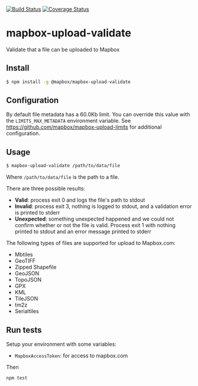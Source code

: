 [![Build Status](https://travis-ci.org/mapbox/mapbox-upload-validate.svg?branch=master)](https://travis-ci.org/mapbox/mapbox-upload-validate)
[![Coverage Status](https://coveralls.io/repos/mapbox/mapbox-upload-validate/badge.svg?branch=master&service=github)](https://coveralls.io/github/mapbox/mapbox-upload-validate?branch=master)

# mapbox-upload-validate

Validate that a file can be uploaded to Mapbox


## Install

```sh
$ npm install -g @mapbox/mapbox-upload-validate
```

## Configuration

By default file metadata has a 60.0Kb limit. You can override this value with the `LIMITS_MAX_METADATA` environment variable. See https://github.com/mapbox/mapbox-upload-limits for additional configuration.


## Usage

```sh
$ mapbox-upload-validate /path/to/data/file
```

Where `/path/to/data/file` is the path to a file.

There are three possible results:
- **Valid**: process exit 0 and logs the file's path to stdout
- **Invalid**: process exit 3, nothing is logged to stdout, and a validation error is printed to stderr
- **Unexpected**: something unexpected happened and we could not confirm whether or not the file is valid. Process exit 1 with nothing printed to stdout and an error message printed to stderr

The following types of files are supported for upload to Mapbox.com:
- Mbtiles
- GeoTIFF
- Zipped Shapefile
- GeoJSON
- TopoJSON
- GPX
- KML
- TileJSON
- tm2z
- Serialtiles

## Run tests

Setup your environment with some variables:
- `MapboxAccessToken`: for access to mapbox.com

Then

```
npm test
```

